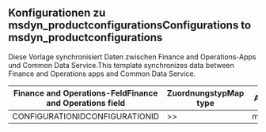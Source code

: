 ## <a name="configurations-to-msdyn_productconfigurations"></a><span data-ttu-id="c25a5-101">Konfigurationen zu msdyn_productconfigurations</span><span class="sxs-lookup"><span data-stu-id="c25a5-101">Configurations to msdyn_productconfigurations</span></span>

<span data-ttu-id="c25a5-102">Diese Vorlage synchronisiert Daten zwischen Finance and Operations-Apps und Common Data Service.</span><span class="sxs-lookup"><span data-stu-id="c25a5-102">This template synchronizes data between Finance and Operations apps and Common Data Service.</span></span>

<span data-ttu-id="c25a5-103">Finance and Operations-Feld</span><span class="sxs-lookup"><span data-stu-id="c25a5-103">Finance and Operations field</span></span> | <span data-ttu-id="c25a5-104">Zuordnungstyp</span><span class="sxs-lookup"><span data-stu-id="c25a5-104">Map type</span></span> | <span data-ttu-id="c25a5-105">Anderes Dynamics 365-Feld</span><span class="sxs-lookup"><span data-stu-id="c25a5-105">Other Dynamics 365 field</span></span> | <span data-ttu-id="c25a5-106">Standardwert</span><span class="sxs-lookup"><span data-stu-id="c25a5-106">Default value</span></span>
---|---|---|---
<span data-ttu-id="c25a5-107">CONFIGURATIONID</span><span class="sxs-lookup"><span data-stu-id="c25a5-107">CONFIGURATIONID</span></span> | >> | <span data-ttu-id="c25a5-108">msdyn_productconfiguration</span><span class="sxs-lookup"><span data-stu-id="c25a5-108">msdyn_productconfiguration</span></span> | 
